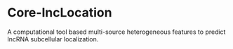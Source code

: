 # Core-lncLocation
A computational tool based multi-source heterogeneous features to predict lncRNA subcellular localization.
